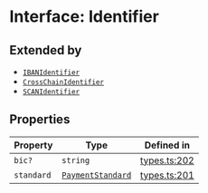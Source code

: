 # Interface: Identifier

## Extended by

- [`IBANIdentifier`](/docs/packages/sdk/interfaces/IBANIdentifier.md)
- [`CrossChainIdentifier`](/docs/packages/sdk/interfaces/CrossChainIdentifier.md)
- [`SCANIdentifier`](/docs/packages/sdk/interfaces/SCANIdentifier.md)

## Properties

| Property | Type | Defined in |
| ------ | ------ | ------ |
| `bic?` | `string` | [types.ts:202](https://github.com/monerium/js-monorepo/blob/main/packages/sdk/src/types.ts#L202) |
| `standard` | [`PaymentStandard`](/docs/packages/sdk/enumerations/PaymentStandard.md) | [types.ts:201](https://github.com/monerium/js-monorepo/blob/main/packages/sdk/src/types.ts#L201) |
